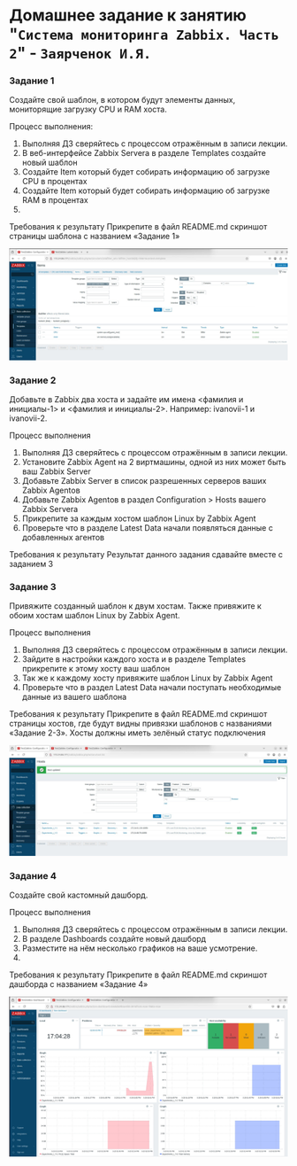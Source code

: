 # Домашнее задание к занятию "`Система мониторинга Zabbix. Часть 2`" - `Заярченок И.Я.`
 
### Задание 1

Создайте свой шаблон, в котором будут элементы данных, мониторящие загрузку CPU и RAM хоста.

Процесс выполнения:

1. Выполняя ДЗ сверяйтесь с процессом отражённым в записи лекции.
2. В веб-интерфейсе Zabbix Servera в разделе Templates создайте новый шаблон
3. Создайте Item который будет собирать информацию об загрузке CPU в процентах
4. Создайте Item который будет собирать информацию об загрузке RAM в процентах
5. 
Требования к результату
 Прикрепите в файл README.md скриншот страницы шаблона с названием «Задание 1»

![Задание 1](https://github.com/vonoid/HomeWorkZabbix2/blob/ec635f56b7aebe7cd6bc78d0b409fb22744699c7/img/1.jpg)


### Задание 2

Добавьте в Zabbix два хоста и задайте им имена <фамилия и инициалы-1> и <фамилия и инициалы-2>. Например: ivanovii-1 и ivanovii-2.

Процесс выполнения

1. Выполняя ДЗ сверяйтесь с процессом отражённым в записи лекции.
2. Установите Zabbix Agent на 2 виртмашины, одной из них может быть ваш Zabbix Server
3. Добавьте Zabbix Server в список разрешенных серверов ваших Zabbix Agentов
4. Добавьте Zabbix Agentов в раздел Configuration > Hosts вашего Zabbix Servera
5. Прикрепите за каждым хостом шаблон Linux by Zabbix Agent
6. Проверьте что в разделе Latest Data начали появляться данные с добавленных агентов
   
Требования к результату
 Результат данного задания сдавайте вместе с заданием 3

### Задание 3

Привяжите созданный шаблон к двум хостам. Также привяжите к обоим хостам шаблон Linux by Zabbix Agent.

Процесс выполнения

1. Выполняя ДЗ сверяйтесь с процессом отражённым в записи лекции.
2. Зайдите в настройки каждого хоста и в разделе Templates прикрепите к этому хосту ваш шаблон
3. Так же к каждому хосту привяжите шаблон Linux by Zabbix Agent
4. Проверьте что в раздел Latest Data начали поступать необходимые данные из вашего шаблона
   
Требования к результату
 Прикрепите в файл README.md скриншот страницы хостов, где будут видны привязки шаблонов с названиями «Задание 2-3». Хосты должны иметь зелёный статус подключения
 
![Задание 2-3](https://github.com/vonoid/HomeWorkZabbix2/blob/ec635f56b7aebe7cd6bc78d0b409fb22744699c7/img/23.jpg)

### Задание 4

Создайте свой кастомный дашборд.

Процесс выполнения

1. Выполняя ДЗ сверяйтесь с процессом отражённым в записи лекции.
2. В разделе Dashboards создайте новый дашборд
3. Разместите на нём несколько графиков на ваше усмотрение.
4. 
Требования к результату
 Прикрепите в файл README.md скриншот дашборда с названием «Задание 4»

![Задание 4](https://github.com/vonoid/HomeWorkZabbix2/blob/ec635f56b7aebe7cd6bc78d0b409fb22744699c7/img/3.jpg)

